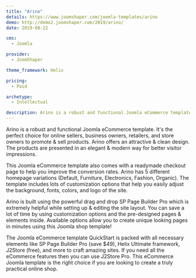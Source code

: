 ```yaml
---
title: "Arino"
details: https://www.joomshaper.com/joomla-templates/arino
demo: http://demo2.joomshaper.com/2019/arino/
date: 2019-08-22

cms: 
  - Joomla

provider:
  - JoomShaper

theme_framework: Helix

pricing:
  - Paid

archetype:
  - Intellectual

description: Arino is a robust and functional Joomla eCommerce template. It's the perfect choice for online sellers, business owners, retailers, and store owners to promote & sell products.
---
```


Arino is a robust and functional Joomla eCommerce template. It's the perfect choice for online sellers, business owners, retailers, and store owners to promote & sell products. Arino offers an attractive & clean design. The products are presented in an elegant & modern way for better visitor impressions.

This Joomla eCommerce template also comes with a readymade checkout page to help you improve the conversion rates. Arino has 5 different homepage variations (Default, Furniture, Electronics, Fashion, Organic). The template includes lots of customization options that help you easily adjust the background, fonts, colors, and logo of the site.

Arino is built using the powerful drag and drop SP Page Builder Pro which is extremely helpful while setting up & editing the site layout. You can save a lot of time by using customization options and the pre-designed pages & elements inside. Available options allow you to create unique looking pages in minutes using this Joomla shop template!

The Joomla eCommerce template QuickStart is packed with all necessary elements like SP Page Builder Pro (save $49), Helix Ultimate framework, J2Store (free), and more to craft amazing sites. If you need all the eCommerce features then you can use J2Store Pro. This eCommerce Joomla template is the right choice if you are looking to create a truly practical online shop.
